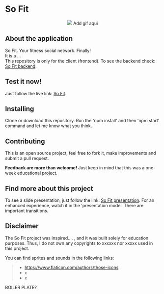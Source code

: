 # So Fit

<p align='center'> <img src="/"/> Add gif aqui </p>

## About the application

So Fit. Your fitness social network. Finally! <br/>
It is a ...<br/>
This repository is only for the client (frontend). To see the backend check: <a href="/">So Fit backend</a>.

## Test it now!

Just follow the live link: <a href="/">So Fit</a>.

## Installing

Clone or download this repository. Run the 'npm install' and then 'npm start' command and let me know what you think.

## Contributing

This is an open source project, feel free to fork it, make improvements and submit a pull request.

**Feedback are more than welcome!** Just keep in mind that this was a one-week educational project.

## Find more about this project

To see a slide presentation, just follow the link: <a href="......">So Fit presentation</a>.
For an enhanced experience, watch it in the 'presentation mode'. There are important transitions.

## Disclaimer

The So Fit project was inspired.... , and it was built solely for education purposes. Thus, I do not own any copyrights to xxxxxx nor xxxxx used in this project.

You can find sprites and sounds in the following links:

> - https://www.flaticon.com/authors/those-icons
> - x
> - x

BOILER PLATE?
